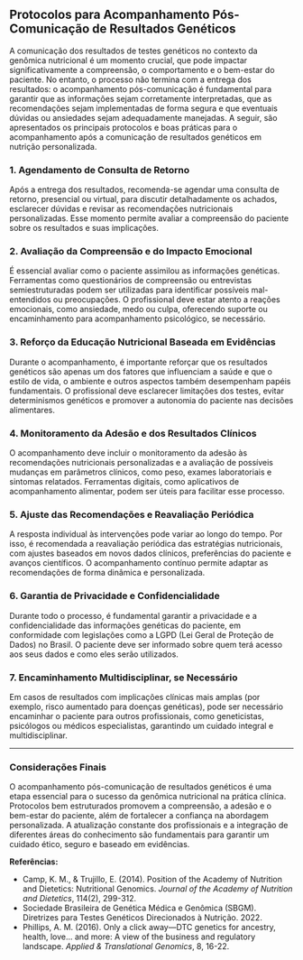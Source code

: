 
## Protocolos para Acompanhamento Pós-Comunicação de Resultados Genéticos

A comunicação dos resultados de testes genéticos no contexto da genômica nutricional é um momento crucial, que pode impactar significativamente a compreensão, o comportamento e o bem-estar do paciente. No entanto, o processo não termina com a entrega dos resultados: o acompanhamento pós-comunicação é fundamental para garantir que as informações sejam corretamente interpretadas, que as recomendações sejam implementadas de forma segura e que eventuais dúvidas ou ansiedades sejam adequadamente manejadas. A seguir, são apresentados os principais protocolos e boas práticas para o acompanhamento após a comunicação de resultados genéticos em nutrição personalizada.

### 1. **Agendamento de Consulta de Retorno**

Após a entrega dos resultados, recomenda-se agendar uma consulta de retorno, presencial ou virtual, para discutir detalhadamente os achados, esclarecer dúvidas e revisar as recomendações nutricionais personalizadas. Esse momento permite avaliar a compreensão do paciente sobre os resultados e suas implicações.

### 2. **Avaliação da Compreensão e do Impacto Emocional**

É essencial avaliar como o paciente assimilou as informações genéticas. Ferramentas como questionários de compreensão ou entrevistas semiestruturadas podem ser utilizadas para identificar possíveis mal-entendidos ou preocupações. O profissional deve estar atento a reações emocionais, como ansiedade, medo ou culpa, oferecendo suporte ou encaminhamento para acompanhamento psicológico, se necessário.

### 3. **Reforço da Educação Nutricional Baseada em Evidências**

Durante o acompanhamento, é importante reforçar que os resultados genéticos são apenas um dos fatores que influenciam a saúde e que o estilo de vida, o ambiente e outros aspectos também desempenham papéis fundamentais. O profissional deve esclarecer limitações dos testes, evitar determinismos genéticos e promover a autonomia do paciente nas decisões alimentares.

### 4. **Monitoramento da Adesão e dos Resultados Clínicos**

O acompanhamento deve incluir o monitoramento da adesão às recomendações nutricionais personalizadas e a avaliação de possíveis mudanças em parâmetros clínicos, como peso, exames laboratoriais e sintomas relatados. Ferramentas digitais, como aplicativos de acompanhamento alimentar, podem ser úteis para facilitar esse processo.

### 5. **Ajuste das Recomendações e Reavaliação Periódica**

A resposta individual às intervenções pode variar ao longo do tempo. Por isso, é recomendada a reavaliação periódica das estratégias nutricionais, com ajustes baseados em novos dados clínicos, preferências do paciente e avanços científicos. O acompanhamento contínuo permite adaptar as recomendações de forma dinâmica e personalizada.

### 6. **Garantia de Privacidade e Confidencialidade**

Durante todo o processo, é fundamental garantir a privacidade e a confidencialidade das informações genéticas do paciente, em conformidade com legislações como a LGPD (Lei Geral de Proteção de Dados) no Brasil. O paciente deve ser informado sobre quem terá acesso aos seus dados e como eles serão utilizados.

### 7. **Encaminhamento Multidisciplinar, se Necessário**

Em casos de resultados com implicações clínicas mais amplas (por exemplo, risco aumentado para doenças genéticas), pode ser necessário encaminhar o paciente para outros profissionais, como geneticistas, psicólogos ou médicos especialistas, garantindo um cuidado integral e multidisciplinar.

---

### **Considerações Finais**

O acompanhamento pós-comunicação de resultados genéticos é uma etapa essencial para o sucesso da genômica nutricional na prática clínica. Protocolos bem estruturados promovem a compreensão, a adesão e o bem-estar do paciente, além de fortalecer a confiança na abordagem personalizada. A atualização constante dos profissionais e a integração de diferentes áreas do conhecimento são fundamentais para garantir um cuidado ético, seguro e baseado em evidências.

**Referências:**

- Camp, K. M., & Trujillo, E. (2014). Position of the Academy of Nutrition and Dietetics: Nutritional Genomics. *Journal of the Academy of Nutrition and Dietetics*, 114(2), 299-312.
- Sociedade Brasileira de Genética Médica e Genômica (SBGM). Diretrizes para Testes Genéticos Direcionados à Nutrição. 2022.
- Phillips, A. M. (2016). Only a click away—DTC genetics for ancestry, health, love... and more: A view of the business and regulatory landscape. *Applied & Translational Genomics*, 8, 16-22.
```
